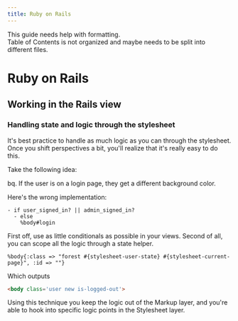 ```yaml
---
title: Ruby on Rails 
---
```


<div class="alert-box">
  This guide needs help with formatting.
</div>
<div class="alert-box">
  Table of Contents is not organized and maybe needs to be split into different
  files.
</div>

# Ruby on Rails

## Working in the Rails view

### Handling state and logic through the stylesheet

It's best practice to handle as much logic as you can through the
stylesheet. Once you shift perspectives a bit, you'll realize that it's
really easy to do this.

Take the following idea:

bq. If the user is on a login page, they get a different background
color.

Here's the wrong implementation:

```haml
- if user_signed_in? || admin_signed_in?
  - else
    %body#login
```

First off, use as little conditionals as possible in your views. Second
of all, you can scope all the logic through a state helper.

```haml
%body{:class => "forest #{stylesheet-user-state} #{stylesheet-current-page}", :id => ""}
```

Which outputs

```html
<body class='user new is-logged-out'>
```

Using this technique you keep the logic out of the Markup layer, and
you're able to hook into specific logic points in the Stylesheet layer.
